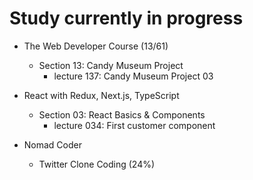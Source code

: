# Study currently in progress

  - The Web Developer Course (13/61)
    - Section 13: Candy Museum Project
      - lecture 137: Candy Museum Project 03

  - React with Redux, Next.js, TypeScript
    - Section 03: React Basics & Components
      - lecture 034: First customer component

  - Nomad Coder
    - Twitter Clone Coding (24%)
